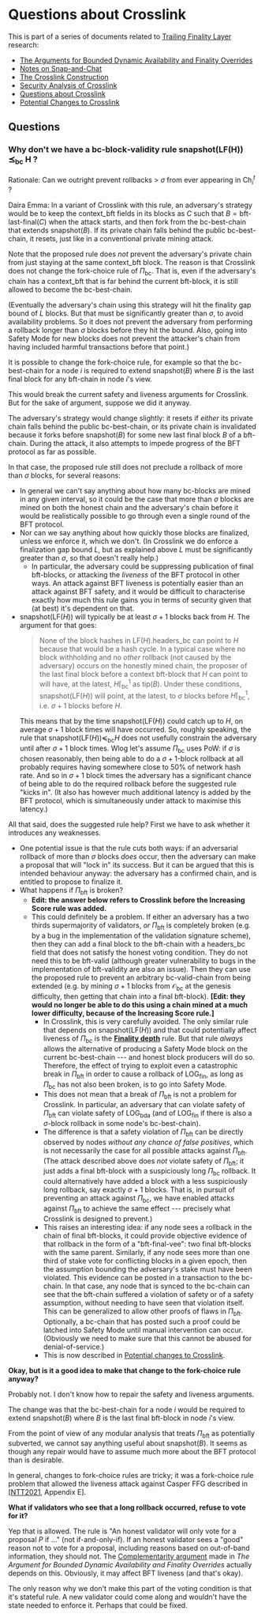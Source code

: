 # Questions about Crosslink

This is part of a series of documents related to [Trailing Finality Layer](https://electric-coin-company.github.io/tfl-book/) research:

* [The Arguments for Bounded Dynamic Availability and Finality Overrides](https://hackmd.io/sYzi5RW-RKS1j20OO4Li_w?view)
* [Notes on Snap-and-Chat](https://hackmd.io/PXs8SOMHQQ6uBs3GXNPQjQ?view)
* [The Crosslink Construction](https://hackmd.io/JqENg--qSmyqRt_RqY7Whw?view)
* [Security Analysis of Crosslink](https://hackmd.io/YboxY2yLQDujpdkHj7JNMA?view)
* [Questions about Crosslink](https://hackmd.io/L96pOB1nRdOOb1OHLL8_FA?view)
* [Potential Changes to Crosslink](https://hackmd.io/n8ZDPeTRQj-wa7JWb293oQ?view)

## Questions

### Why don't we have a bc‑block‑validity rule snapshot(LF(H)) ⪯<sub>bc</sub> H ?

Rationale: Can we outright prevent rollbacks > $\sigma$ from ever appearing in $\mathsf{Ch}_i^t$ ?

Daira Emma: In a variant of Crosslink with this rule, an adversary's strategy would be to keep the $\mathsf{context\_bft}$ fields in its blocks as $C$ such that $B = \textsf{bft-last-final}(C)$ when the attack starts, and then fork from the bc-best-chain that extends $\mathsf{snapshot}(B)$. If its private chain falls behind the public bc-best-chain, it resets, just like in a conventional private mining attack.

Note that the proposed rule does *not* prevent the adversary's private chain from just staying at the same $\mathsf{context\_bft}$ block. The reason is that Crosslink does not change the fork-choice rule of $\Pi_{\mathrm{bc}}$. That is, even if the adversary's chain has a $\mathsf{context\_bft}$ that is far behind the current bft-block, it is still allowed to become the bc-best-chain.

(Eventually the adversary's chain using this strategy will hit the finality gap bound of $L$ blocks. But that must be significantly greater than $\sigma$, to avoid availability problems. So it does not prevent the adversary from performing a rollback longer than $\sigma$ blocks before they hit the bound. Also, going into Safety Mode for new blocks does not prevent the attacker's chain from having included harmful transactions before that point.)

It is possible to change the fork-choice rule, for example so that the bc-best-chain for a node $i$ is required to extend $\mathsf{snapshot}(B)$ where $B$ is the last final block for any bft-chain in node $i$'s view.

This would break the current safety and liveness arguments for Crosslink. But for the sake of argument, suppose we did it anyway.

The adversary's strategy would change slightly: it resets if *either* its private chain falls behind the public bc-best-chain, or its private chain is invalidated because it forks before $\mathsf{snapshot}(B)$ for some new last final block $B$ of a bft-chain. During the attack, it also attempts to impede progress of the BFT protocol as far as possible.

In that case, the proposed rule still does not preclude a rollback of more than $\sigma$ blocks, for several reasons:
* In general we can't say anything about how many bc-blocks are mined in any given interval, so it could be the case that more than $\sigma$ blocks are mined on both the honest chain and the adversary's chain before it would be realistically possible to go through even a single round of the BFT protocol.
* Nor can we say anything about how quickly those blocks are finalized, unless we enforce it, which we don't. (In Crosslink we do enforce a finalization gap bound $L$, but as explained above $L$ must be significantly greater than $\sigma$, so that doesn't really help.)
  * In particular, the adversary could be suppressing publication of final bft-blocks, or attacking the *liveness* of the BFT protocol in other ways. An attack against BFT liveness is potentially easier than an attack against BFT safety, and it would be difficult to characterise exactly how much this rule gains you in terms of security given that (at best) it's dependent on that.
* $\mathsf{snapshot}(\mathsf{LF}(H))$ will typically be at least $\sigma + 1$ blocks back from $H$.
  The argument for that goes:
  > None of the block hashes in $\mathsf{LF}(H)\mathsf{.headers\_bc}$ can point to $H$ because that would be a hash cycle. In a typical case where no block withholding and no *other* rollback (not caused by the adversary) occurs on the honestly mined chain, the proposer of the last final block before a context bft-block that $H$ can point to will have, at the latest, $H \lceil_{\mathrm{bc}}^1$ as $\mathsf{tip}(B)$. Under these conditions, $\mathsf{snapshot}(\mathsf{LF}(H))$ will point, at the latest, to $\sigma$ blocks before $H \lceil_{\mathrm{bc}}^1$, i.e. $\sigma + 1$ blocks before $H$.
  >
  This means that by the time $\mathsf{snapshot}(\mathsf{LF}(H))$ could catch up to $H$, on average $\sigma + 1$ block times will have occurred. So, roughly speaking, the rule that $\mathsf{snapshot}(\mathsf{LF}(H)) \preceq_{\mathrm{bc}} H$ does not usefully constrain the adversary until after $\sigma + 1$ block times. Wlog let's assume $\Pi_{\mathrm{bc}}$ uses PoW: if $\sigma$ is chosen reasonably, then being able to do a $\sigma + 1$-block rollback at all probably requires having somewhere close to 50% of network hash rate. And so in $\sigma + 1$ block times the adversary has a significant chance of being able to do the required rollback before the suggested rule "kicks in". (It also has however much additional latency is added by the BFT protocol, which is simultaneously under attack to maximise this latency.)

All that said, does the suggested rule help? First we have to ask whether it introduces any weaknesses.
  * One potential issue is that the rule cuts both ways: if an adversarial rollback of more than $\sigma$ blocks *does* occur, then the adversary can make a proposal that will "lock in" its success. But it can be argued that this is intended behaviour anyway: the adversary has a confirmed chain, and is entitled to propose to finalize it.
  * What happens if $\Pi_{\mathrm{bft}}$ is broken?
    * **Edit: the answer below refers to Crosslink before the Increasing Score rule was added.**
    * This could definitely be a problem. If either an adversary has a two thirds supermajority of validators, *or* $\Pi_{\mathrm{bft}}$ is completely broken (e.g. by a bug in the implementation of the validation signature scheme), then they can add a final block to the bft-chain with a $\mathsf{headers\_bc}$ field that does not satisfy the honest voting condition. They do not need this to be bft-valid (although greater vulnerability to bugs in the implementation of bft-validity are also an issue). Then they can use the proposed rule to prevent an arbitrary bc-valid-chain from being extended (e.g. by mining $\sigma + 1$ blocks from $\mathcal{O}_{\mathrm{bc}}$ at the genesis difficulty, then getting that chain into a final bft-block). **[Edit: they would no longer be able to do this using a chain mined at a much lower difficulty, because of the Increasing Score rule.]**
      * In Crosslink, this is very carefully avoided. The only similar rule that depends on $\mathsf{snapshot}(\mathsf{LF}(H))$ and that could potentially affect liveness of $\Pi_{\mathrm{bc}}$ is the [**Finality depth**](https://hackmd.io/JqENg--qSmyqRt_RqY7Whw?view#%CE%A0bc-block-validity) rule. But that rule *always* allows the alternative of producing a Safety Mode block on the current bc-best-chain --- and honest block producers will do so. Therefore, the effect of trying to exploit even a catastrophic break in $\Pi_{\mathrm{bft}}$ in order to cause a rollback of $\mathsf{LOG}_{\mathrm{fin}}$, as long as $\Pi_{\mathrm{bc}}$ has not also been broken, is to go into Safety Mode.
      * This does not mean that a break of $\Pi_{\mathrm{bft}}$ is not a problem for Crosslink. In particular, an adversary that can violate safety of $\Pi_{\mathrm{bft}}$ can violate safety of $\mathsf{LOG}_{\mathrm{bda}}$ (and of $\mathsf{LOG}_{\mathrm{fin}}$ if there is also a $\sigma$-block rollback in some node's bc-best-chain).
      * The difference is that a safety violation of $\Pi_{\mathrm{bft}}$ can be directly observed by nodes *without any chance of false positives*, which is not necessarily the case for all possible attacks against $\Pi_{\mathrm{bft}}$. (The attack described above does *not* violate safety of $\Pi_{\mathrm{bft}}$; it just adds a final bft-block with a suspiciously long $\Pi_{\mathrm{bc}}$ rollback. It could alternatively have added a block with a less suspiciously long rollback, say exactly $\sigma + 1$ blocks. That is, in pursuit of preventing an attack against $\Pi_{\mathrm{bc}}$, we have enabled attacks against $\Pi_{\mathrm{bft}}$ to achieve the same effect --- precisely what Crosslink is designed to prevent.)
      * This raises an interesting idea: if any node sees a rollback in the chain of final bft-blocks, it could provide objective evidence of that rollback in the form of a "bft-final-vee": two final bft-blocks with the same parent. Similarly, if any node sees more than one third of stake vote for conflicting blocks in a given epoch, then the assumption bounding the adversary's stake must have been violated. This evidence can be posted in a transaction to the bc-chain. In that case, any node that is synced to the bc-chain can see that the bft-chain suffered a violation of safety or of a safety assumption, without needing to have seen that violation itself. This can be generalized to allow other proofs of flaws in $\Pi_{\mathrm{bft}}$. Optionally, a bc-chain that has posted such a proof could be latched into Safety Mode until manual intervention can occur. (Obviously we need to make sure that this cannot be abused for denial-of-service.)
      * This is now described in [Potential changes to Crosslink](https://hackmd.io/n8ZDPeTRQj-wa7JWb293oQ?view#Low-risk-Recording-more-info-about-the-bft-chain-in-bc-blocks).

**Okay, but is it a good idea to make that change to the fork-choice rule anyway?**

Probably not. I don't know how to repair the safety and liveness arguments.

The change was that the bc-best-chain for a node $i$ would be required to extend $\mathsf{snapshot}(B)$ where $B$ is the last final bft-block in node $i$'s view.

From the point of view of any modular analysis that treats $\Pi_{\mathsf{bft}}$ as potentially subverted, we cannot say anything useful about $\mathsf{snapshot}(B)$. It seems as though any repair would have to assume much more about the BFT protocol than is desirable.

In general, changes to fork-choice rules are tricky; it was a fork-choice rule problem that allowed the liveness attack against Casper FFG described in [[NTT2021](https://arxiv.org/pdf/2009.04987.pdf), Appendix E].

**What if validators who see that a long rollback occurred, refuse to vote for it?**

Yep that is allowed. The rule is "An honest validator will only vote for a proposal $P$ if ..." (not if-and-only-if). If an honest validator sees a "good" reason not to vote for a proposal, including reasons based on out-of-band information, they should not. The [Complementarity argument](https://hackmd.io/sYzi5RW-RKS1j20OO4Li_w?both#Complementarity) made in *The Argument for Bounded Dynamic Availability and Finality Overrides* actually depends on this. Obviously, it may affect BFT liveness (and that's okay).

The only reason why we don't make this part of the voting condition is that it's stateful rule. A new validator could come along and wouldn't have the state needed to enforce it. Perhaps that could be fixed.
